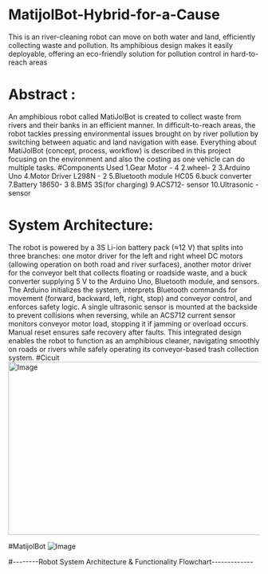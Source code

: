 # MatijolBot-Hybrid-for-a-Cause
This is an river-cleaning robot can move on both water and land, efficiently collecting waste and pollution. Its amphibious design makes it easily deployable, offering an eco-friendly solution for pollution control in hard-to-reach areas
# Abstract : 
An amphibious robot called MatiJolBot is created to collect waste from rivers and their banks in an efficient manner. In difficult-to-reach areas, the robot tackles pressing environmental issues brought on by river pollution by switching between aquatic and land navigation with ease. Everything about MatiJolBot (concept, process, workflow) is described in this project focusing on the environment and also the costing as one vehicle can do multiple tasks. 
#Components Used
1.Gear Motor - 4 
2.wheel- 2
3.Arduino Uno
4.Motor Driver L298N - 2
5.Bluetooth module HC05
6.buck converter
7.Battery 18650- 3
8.BMS 3S(for charging)
9.ACS712- sensor 
10.Ultrasonic - sensor

# System Architecture: 
The robot is powered by a 3S Li-ion battery pack (≈12 V) that splits into three branches: one motor driver for the left and right wheel DC motors (allowing operation on both road and river surfaces), another motor driver for the conveyor belt that collects floating or roadside waste, and a buck converter supplying 5 V to the Arduino Uno, Bluetooth module, and sensors. The Arduino initializes the system, interprets Bluetooth commands for movement (forward, backward, left, right, stop) and conveyor control, and enforces safety logic. A single ultrasonic sensor is mounted at the backside to prevent collisions when reversing, while an ACS712 current sensor monitors conveyor motor load, stopping it if jamming or overload occurs. Manual reset ensures safe recovery after faults. This integrated design enables the robot to function as an amphibious cleaner, navigating smoothly on roads or rivers while safely operating its conveyor-based trash collection system.
#Cicuit
<img width="612" height="347" alt="Image" src="https://github.com/user-attachments/assets/f85e4148-8b1b-4cbb-b789-e706ea48cc1b" />

#MatijolBot
![Image](https://github.com/user-attachments/assets/eb284491-3720-43d8-8abb-c30f324b0f19)

#--------Robot System Architecture & Functionality Flowchart-------------



